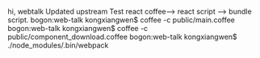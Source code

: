 hi, webtalk
Updated upstream
Test react coffee--> react script --> bundle script.
	bogon:web-talk kongxiangwen$ coffee -c public/main.coffee 
	bogon:web-talk kongxiangwen$ coffee -c public/component_download.coffee 
	bogon:web-talk kongxiangwen$ ./node_modules/.bin/webpack 
